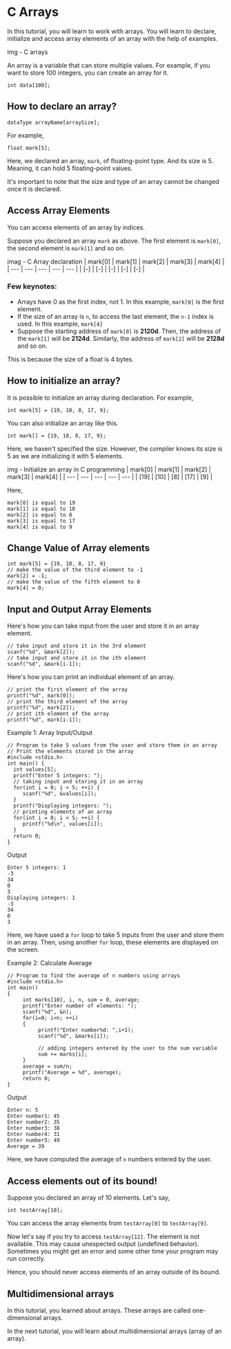 # C Arrays

In this tutorial, you will learn to work with arrays. You will learn to declare, initialize and access array elements of an array with the help of examples.

img - C arrays

An array is a variable that can store multiple values. For example, if you want to store 100 integers, you can create an array for it.

```
int data[100]; 
```

## How to declare an array?

```
dataType arrayName[arraySize];
```

For example,

```
float mark[5];
```

Here, we declared an array, `mark`, of floating-point type. And its size is 5. Meaning, it can hold 5 floating-point values.

It's important to note that the size and type of an array cannot be changed once it is declared.

## Access Array Elements

You can access elements of an array by indices.

Suppose you declared an array `mark` as above. The first element is `mark[0]`, the second element is `mark[1]` and so on.

imag - C Array declaration 
| mark[0] | mark[1] | mark[2] | mark[3] | mark[4] |
| --- | --- | --- | --- | --- |
| [-] | [-] | [-] | [-] | [-] |

### Few keynotes:

* Arrays have 0 as the first index, not 1. In this example, `mark[0]` is the first element.
* If the size of an array is `n`, to access the last element, the `n-1` index is used. In this example, `mark[4]`
* Suppose the starting address of `mark[0]` is **2120d**. Then, the address of the `mark[1]` will be **2124d**. Similarly, the address of `mark[2]` will be **2128d** and so on.

This is because the size of a float is 4 bytes.

## How to initialize an array?

It is possible to initialize an array during declaration. For example,

```
int mark[5] = {19, 10, 8, 17, 9};
```

You can also initialize an array like this.

```
int mark[] = {19, 10, 8, 17, 9};
```

Here, we haven't specified the size. However, the compiler knows its size is 5 as we are initializing it with 5 elements.

img - Initialize an array in C programming
| mark[0] | mark[1] | mark[2] | mark[3] | mark[4] |
| --- | --- | --- | --- | --- |
| [19] | [10] | [8] | [17] | [9] |

Here,

```
mark[0] is equal to 19
mark[1] is equal to 10
mark[2] is equal to 8
mark[3] is equal to 17
mark[4] is equal to 9
```

## Change Value of Array elements

```
int mark[5] = {19, 10, 8, 17, 9}
// make the value of the third element to -1
mark[2] = -1;
// make the value of the fifth element to 0
mark[4] = 0;
```

## Input and Output Array Elements

Here's how you can take input from the user and store it in an array element.

```
// take input and store it in the 3rd element
​scanf("%d", &mark[2]);
// take input and store it in the ith element
scanf("%d", &mark[i-1]);
```

Here's how you can print an individual element of an array.

```
// print the first element of the array
printf("%d", mark[0]);
// print the third element of the array
printf("%d", mark[2]);
// print ith element of the array
printf("%d", mark[i-1]);
```

Example 1: Array Input/Output
```
// Program to take 5 values from the user and store them in an array
// Print the elements stored in the array
#include <stdio.h>
int main() {
  int values[5];
  printf("Enter 5 integers: ");
  // taking input and storing it in an array
  for(int i = 0; i < 5; ++i) {
     scanf("%d", &values[i]);
  }
  printf("Displaying integers: ");
  // printing elements of an array
  for(int i = 0; i < 5; ++i) {
     printf("%d\n", values[i]);
  }
  return 0;
}
```
Output
```
Enter 5 integers: 1
-3
34
0
3
Displaying integers: 1
-3
34
0
3
```

Here, we have used a `for` loop to take 5 inputs from the user and store them in an array. Then, using another `for` loop, these elements are displayed on the screen.

Example 2: Calculate Average
```
// Program to find the average of n numbers using arrays
#include <stdio.h>
int main()
{
     int marks[10], i, n, sum = 0, average;
     printf("Enter number of elements: ");
     scanf("%d", &n);
     for(i=0; i<n; ++i)
     {
          printf("Enter number%d: ",i+1);
          scanf("%d", &marks[i]);
          
          // adding integers entered by the user to the sum variable
          sum += marks[i];
     }
     average = sum/n;
     printf("Average = %d", average);
     return 0;
}
```
Output
```
Enter n: 5
Enter number1: 45
Enter number2: 35
Enter number3: 38
Enter number4: 31
Enter number5: 49
Average = 39
```

Here, we have computed the average of `n` numbers entered by the user.

## Access elements out of its bound!

Suppose you declared an array of 10 elements. Let's say,

```
int testArray[10];
```

You can access the array elements from `testArray[0]` to `testArray[9]`.

Now let's say if you try to access `testArray[12]`. The element is not available. This may cause unexpected output (undefined behavior). Sometimes you might get an error and some other time your program may run correctly.

Hence, you should never access elements of an array outside of its bound.

## Multidimensional arrays

In this tutorial, you learned about arrays. These arrays are called one-dimensional arrays.

In the next tutorial, you will learn about multidimensional arrays (array of an array).